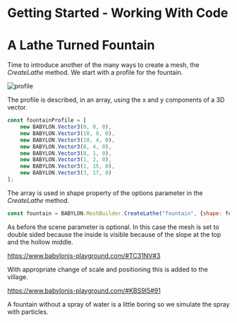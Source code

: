 # Getting Started - Working With Code
# A Lathe Turned Fountain

Time to introduce another of the many ways to create a mesh, the *CreateLathe* method. We start with a profile for the fountain.

![profile](/img/getstarted/profile.png)

The profile is described, in an array, using the x and y components of a 3D vector.

```javascript
const fountainProfile = [
	new BABYLON.Vector3(0, 0, 0),
	new BABYLON.Vector3(10, 0, 0),
    new BABYLON.Vector3(10, 4, 0),
	new BABYLON.Vector3(8, 4, 0),
    new BABYLON.Vector3(8, 1, 0),
    new BABYLON.Vector3(1, 2, 0),
	new BABYLON.Vector3(1, 15, 0),
	new BABYLON.Vector3(3, 17, 0)
];
```

The array is used in shape property of the options parameter in the *CreateLathe* method.

```javascript
const fountain = BABYLON.MeshBuilder.CreateLathe("fountain", {shape: fountainProfile, sideOrientation: BABYLON.Mesh.DOUBLESIDE}, scene);
```

As before the scene parameter is optional. In this case the mesh is set to double sided because the inside is visible because of the slope at the top and the hollow middle.

https://www.babylonjs-playground.com/#TC31NV#3

With appropriate change of scale and positioning this is added to the village.

https://www.babylonjs-playground.com/#KBS9I5#91


A fountain without a spray of water is a little boring so we simulate the spray with particles.
